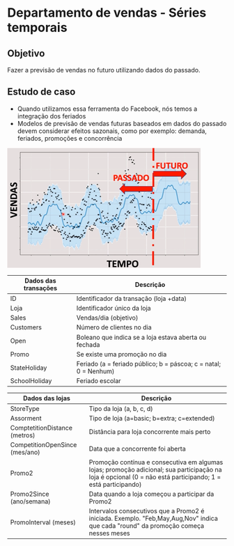 # Departamento de vendas - Séries temporais

## Objetivo

Fazer a previsão de vendas no futuro utilizando dados do passado. 

## Estudo de caso

- Quando utilizamos essa ferramenta do Facebook, nós temos a integração dos feriados
- Modelos de previsão de vendas futuras baseados em dados do passado devem considerar efeitos sazonais, como por exemplo: demanda, feriados, promoções e concorrência

![](graph1.png)

| Dados das transações | Descrição                                                    |
| -------------------- | ------------------------------------------------------------ |
| ID                   | Identificador da transação (loja +data)                      |
| Loja                 | Identificador único da loja                                  |
| Sales                | Vendas/dia (objetivo)                                        |
| Customers            | Número de clientes no dia                                    |
| Open                 | Boleano que indica se a loja estava aberta ou fechada        |
| Promo                | Se existe uma promoção no dia                                |
| StateHoliday         | Feriado (a = feriado público; b = páscoa; c = natal; 0 = Nenhum) |
| SchoolHoliday        | Feriado escolar                                              |

| Dados das lojas                | Descrição                                                    |
| ------------------------------ | ------------------------------------------------------------ |
| StoreType                      | Tipo da loja (a, b, c, d)                                    |
| Assorment                      | Tipo de loja (a=basic; b=extra; c=extended)                  |
| ComptetitionDistance (metros)  | Distância para loja concorrente mais perto                   |
| CompetitionOpenSince (mes/ano) | Data que a concorrente foi aberta                            |
| Promo2                         | Promoção contínua e consecutiva em algumas lojas; promoção adicional; sua participação na loja é opcional (0 = não está participando; 1 = está participando) |
| Promo2Since (ano/semana)       | Data quando a loja começou a participar da Promo2            |
| PromoInterval (meses)          | Intervalos consecutivos que a Promo2 é iniciada. Exemplo. "Feb,May,Aug,Nov" indica que cada "round" da promoção começa nesses meses |

